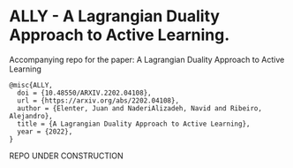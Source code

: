 # ALLY - A Lagrangian Duality Approach to Active Learning.

Accompanying repo for the paper: A Lagrangian Duality Approach to Active Learning

```
@misc{ALLY,
  doi = {10.48550/ARXIV.2202.04108},
  url = {https://arxiv.org/abs/2202.04108},
  author = {Elenter, Juan and NaderiAlizadeh, Navid and Ribeiro, Alejandro},
  title = {A Lagrangian Duality Approach to Active Learning},
  year = {2022},
}
```

REPO UNDER CONSTRUCTION
